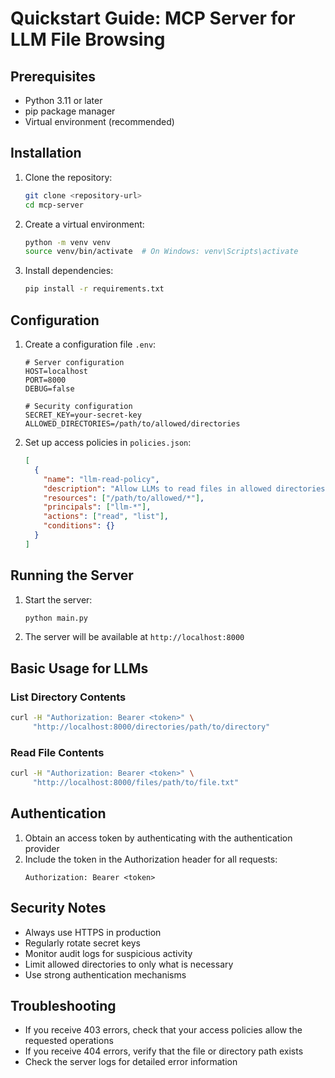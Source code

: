 # Quickstart Guide: MCP Server for LLM File Browsing

## Prerequisites
- Python 3.11 or later
- pip package manager
- Virtual environment (recommended)

## Installation
1. Clone the repository:
   ```bash
   git clone <repository-url>
   cd mcp-server
   ```

2. Create a virtual environment:
   ```bash
   python -m venv venv
   source venv/bin/activate  # On Windows: venv\Scripts\activate
   ```

3. Install dependencies:
   ```bash
   pip install -r requirements.txt
   ```

## Configuration
1. Create a configuration file `.env`:
   ```env
   # Server configuration
   HOST=localhost
   PORT=8000
   DEBUG=false
   
   # Security configuration
   SECRET_KEY=your-secret-key
   ALLOWED_DIRECTORIES=/path/to/allowed/directories
   ```

2. Set up access policies in `policies.json`:
   ```json
   [
     {
       "name": "llm-read-policy",
       "description": "Allow LLMs to read files in allowed directories",
       "resources": ["/path/to/allowed/*"],
       "principals": ["llm-*"],
       "actions": ["read", "list"],
       "conditions": {}
     }
   ]
   ```

## Running the Server
1. Start the server:
   ```bash
   python main.py
   ```

2. The server will be available at `http://localhost:8000`

## Basic Usage for LLMs

### List Directory Contents
```bash
curl -H "Authorization: Bearer <token>" \
     "http://localhost:8000/directories/path/to/directory"
```

### Read File Contents
```bash
curl -H "Authorization: Bearer <token>" \
     "http://localhost:8000/files/path/to/file.txt"
```

## Authentication
1. Obtain an access token by authenticating with the authentication provider
2. Include the token in the Authorization header for all requests:
   ```
   Authorization: Bearer <token>
   ```

## Security Notes
- Always use HTTPS in production
- Regularly rotate secret keys
- Monitor audit logs for suspicious activity
- Limit allowed directories to only what is necessary
- Use strong authentication mechanisms

## Troubleshooting
- If you receive 403 errors, check that your access policies allow the requested operations
- If you receive 404 errors, verify that the file or directory path exists
- Check the server logs for detailed error information